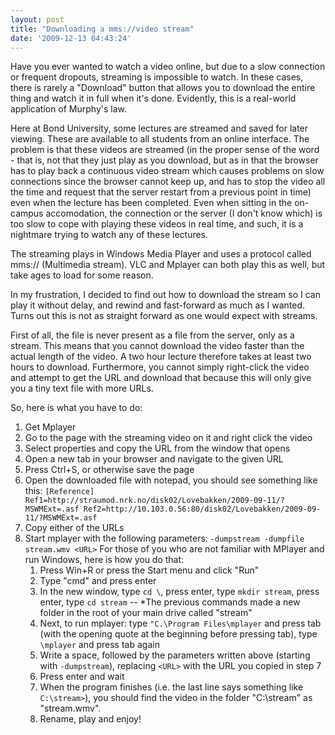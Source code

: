 ```yaml
---
layout: post
title: "Downloading a mms://video stream"
date: '2009-12-13 04:43:24'
---
```


Have you ever wanted to watch a video online, but due to a slow connection or frequent dropouts, streaming is impossible to watch. In these cases, there is rarely a "Download" button that allows you to download the entire thing and watch it in full when it's done. Evidently, this is a real-world application of Murphy's law.

Here at Bond University, some lectures are streamed and saved for later viewing. These are available to all students from an online interface. The problem is that these videos are streamed (in the proper sense of the word - that is, not that they just play as you download, but as in that the browser has to play back a continuous video stream which causes problems on slow connections since the browser cannot keep up, and has to stop the video all the time and request that the server restart from a previous point in time) even when the lecture has been completed. Even when sitting in the on-campus accomodation, the connection or the server (I don't know which) is too slow to cope with playing these videos in real time, and such, it is a nightmare trying to watch any of these lectures.

The streaming plays in Windows Media Player and uses a protocol called mms:// (Multimedia stream). VLC and Mplayer can both play this as well, but take ages to load for some reason.

In my frustration, I decided to find out how to download the stream so I can play it without delay, and rewind and fast-forward as much as I wanted. Turns out this is not as straight forward as one would expect with streams.

First of all, the file is never present as a file from the server, only as a stream. This means that you cannot download the video faster than the actual length of the video. A two hour lecture therefore takes at least two hours to download. Furthermore, you cannot simply right-click the video and attempt to get the URL and download that because this will only give you a tiny text file with more URLs.

So, here is what you have to do:

 1. Get Mplayer
 2. Go to the page with the streaming video on it and right click the video
 3. Select properties and copy the URL from the window that opens
 4. Open a new tab in your browser and navigate to the given URL
 5. Press Ctrl+S, or otherwise save the page
 6. Open the downloaded file with notepad, you should see something like this: ```[Reference]
Ref1=http://straumod.nrk.no/disk02/Lovebakken/2009-09-11/?MSWMExt=.asf
Ref2=http://10.103.0.56:80/disk02/Lovebakken/2009-09-11/?MSWMExt=.asf```
 7. Copy either of the URLs
 8. Start mplayer with the following parameters: `-dumpstream -dumpfile stream.wmv <URL>`
For those of you who are not familiar with MPlayer and run Windows, here is how you do that:
    1. Press Win+R or press the Start menu and click "Run"
    2. Type "cmd" and press enter
    3. In the new window, type `cd \`, press enter, type `mkdir stream`, press enter, type `cd stream` -- *The previous commands made a new folder in the root of your main drive called "stream"
    4. Next, to run mplayer: type `"C.\Program Files\mplayer` and press tab (with the opening quote at the beginning before pressing tab), type `\mplayer` and press tab again
    5. Write a space, followed by the parameters written above (starting with `-dumpstream`), replacing `<URL>` with the URL you copied in step 7
    6. Press enter and wait
    7. When the program finishes (i.e. the last line says something like `C:\stream>`), you should find the video in the folder "C:\stream" as "stream.wmv".
    8. Rename, play and enjoy!
